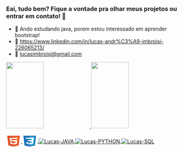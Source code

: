### Eai, tudo bem? Fique a vontade pra olhar meus projetos ou entrar em contato! 👋

- 🌱 Ando estudando java, porem estou interessado em aprender bootstrap!  
- 💼 https://www.linkedin.com/in/lucas-andr%C3%A9-imbroisi-226065213/  
- 📩 lucasimbroisi@gmail.com

<div>        
  <a href="https://github.com/lucasaimb">
  <img height="180em" width="45%" src="https://github-readme-stats.vercel.app/api?username=lucasaimb&show_icons=true&theme=dracula&include_all_commits=true&count_private=true"/>
  <img height="180em" width="45%"src="https://github-readme-stats.vercel.app/api/top-langs/?username=lucasaimb&layout=compact&langs_count=7&theme=dracula"/>
</div>
<div style="display: inline_block"><br>
  <img align="center" alt="Lucas-HTML" height="30" width="40" src="https://raw.githubusercontent.com/devicons/devicon/master/icons/html5/html5-original.svg">
  <img align="center" alt="Lucas-CSS" height="30" width="40" src="https://raw.githubusercontent.com/devicons/devicon/master/icons/css3/css3-original.svg">
  <img align="center" alt="Lucas-JAVA" height="30" width="40" src="https://cdn.jsdelivr.net/gh/devicons/devicon/icons/java/java-original.svg" />
  <img align="center" alt="Lucas-PYTHON" height="30" width="40" src="https://cdn.jsdelivr.net/gh/devicons/devicon/icons/python/python-original.svg" />
  <img align="center" alt="Lucas-SQL" height="30" width="40" src="https://cdn.jsdelivr.net/gh/devicons/devicon/icons/postgresql/postgresql-original.svg" />
</div>

  

